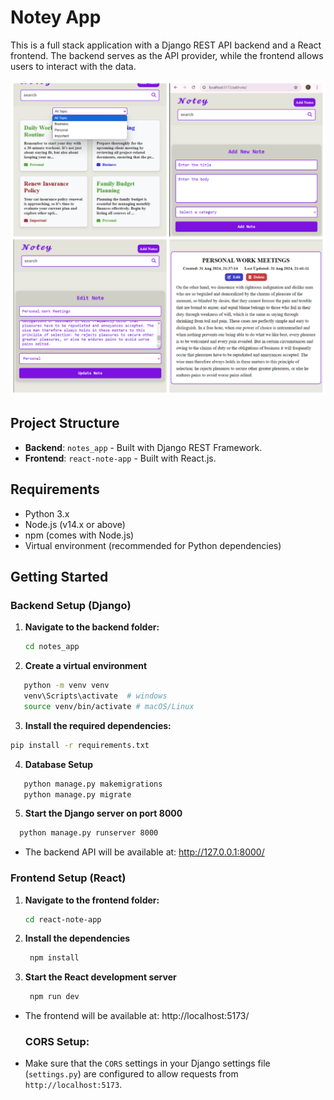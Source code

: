 # Notey App

This is a full stack application with a Django REST API backend and a React frontend. The backend serves as the API provider, while the frontend allows users to interact with the data.

![img](photo-collage.png.png)
## Project Structure

- **Backend**: `notes_app` - Built with Django REST Framework.
- **Frontend**: `react-note-app` - Built with React.js.

## Requirements

- Python 3.x
- Node.js (v14.x or above)
- npm (comes with Node.js)
- Virtual environment (recommended for Python dependencies)

## Getting Started

### Backend Setup (Django)

1. **Navigate to the backend folder:**

   ```bash
   cd notes_app
   ```
2. **Create a virtual environment**
```bash
   python -m venv venv
   venv\Scripts\activate  # windows
   source venv/bin/activate # macOS/Linux
```
3. **Install the required dependencies:**
```bash
pip install -r requirements.txt
```
4. **Database Setup**
```bash
   python manage.py makemigrations
   python manage.py migrate
```
5. **Start the Django server on port 8000**
```bash
  python manage.py runserver 8000
```
- The backend API will be available at: http://127.0.0.1:8000/

### Frontend Setup (React)

1. **Navigate to the frontend folder:**

   ```bash
   cd react-note-app
   ```
2. **Install the dependencies**
   ```bash
    npm install
   ```
3. **Start the React development server**
   ```bash
    npm run dev
   ```
- The frontend will be available at: http://localhost:5173/
   
   ### CORS Setup:
- Make sure that the `CORS` settings in your Django settings file (`settings.py`) are configured to allow requests from `http://localhost:5173`.
 
